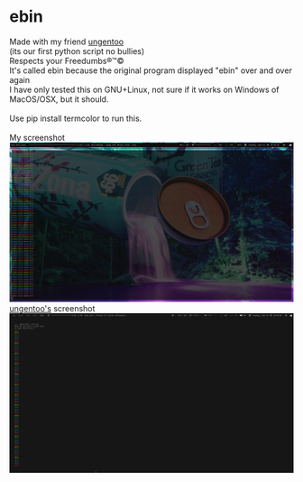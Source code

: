 # ebin
Made with my friend [ungentoo](http://github.com/ungentoo)<br>
(its our first python script no bullies)<br>
Respects your Freedumbs®™©<br>
It's called ebin because the original program displayed "ebin" over and over again<br>
I have only tested this on GNU+Linux, not sure if it works on Windows of MacOS/OSX, but it should.<br><br>
Use pip install termcolor to run this.<br><br>
My screenshot<br>
![Screenshot 1](ebin1.png)<br>
[ungentoo's](http://github.com/ungentoo) screenshot<br>
![Screenshot 2](ebin2.png)
